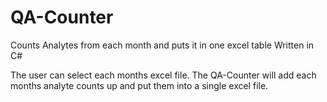 # QA-Counter
Counts Analytes from each month and puts it in one excel table
Written in C#

The user can select each months excel file.  The QA-Counter will add each months analyte counts up and put them into a single excel file.  
